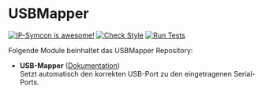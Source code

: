 # USBMapper

[![IP-Symcon is awesome!](https://img.shields.io/badge/IP--Symcon-4.2-blue.svg)](https://www.symcon.de)
[![Check Style](https://github.com/symcon/USBMapper/workflows/Check%20Style/badge.svg)](https://github.com/symcon/USBMapper/actions)
[![Run Tests](https://github.com/symcon/USBMapper/workflows/Run%20Tests/badge.svg)](https://github.com/symcon/USBMapper/actions)

Folgende Module beinhaltet das USBMapper Repository:

- __USB-Mapper__ ([Dokumentation](USBMapper))  
	Setzt automatisch den korrekten USB-Port zu den eingetragenen Serial-Ports.
